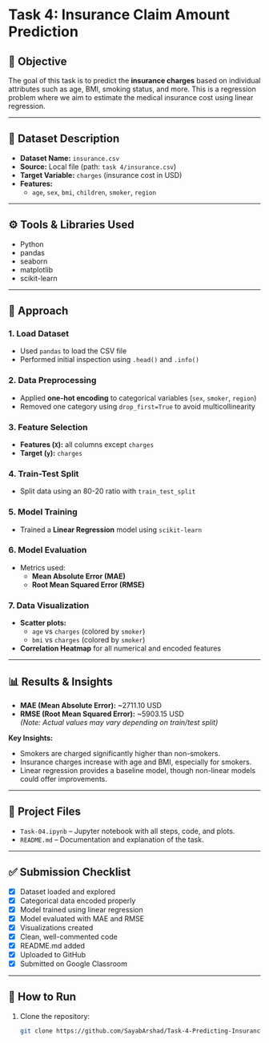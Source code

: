 # Task 4: Insurance Claim Amount Prediction

## 🎯 Objective

The goal of this task is to predict the **insurance charges** based on individual attributes such as age, BMI, smoking status, and more. This is a regression problem where we aim to estimate the medical insurance cost using linear regression.

---

## 📁 Dataset Description

- **Dataset Name:** `insurance.csv`
- **Source:** Local file (path: `task 4/insurance.csv`)
- **Target Variable:** `charges` (insurance cost in USD)
- **Features:**
  - `age`, `sex`, `bmi`, `children`, `smoker`, `region`

---

## ⚙️ Tools & Libraries Used

- Python
- pandas
- seaborn
- matplotlib
- scikit-learn

---

## 🧪 Approach

### 1. Load Dataset
- Used `pandas` to load the CSV file
- Performed initial inspection using `.head()` and `.info()`

### 2. Data Preprocessing
- Applied **one-hot encoding** to categorical variables (`sex`, `smoker`, `region`)
- Removed one category using `drop_first=True` to avoid multicollinearity

### 3. Feature Selection
- **Features (`X`):** all columns except `charges`
- **Target (`y`):** `charges`

### 4. Train-Test Split
- Split data using an 80-20 ratio with `train_test_split`

### 5. Model Training
- Trained a **Linear Regression** model using `scikit-learn`

### 6. Model Evaluation
- Metrics used:
  - **Mean Absolute Error (MAE)**
  - **Root Mean Squared Error (RMSE)**

### 7. Data Visualization
- **Scatter plots:**
  - `age` vs `charges` (colored by `smoker`)
  - `bmi` vs `charges` (colored by `smoker`)
- **Correlation Heatmap** for all numerical and encoded features

---

## 📊 Results & Insights

- **MAE (Mean Absolute Error):** ~2711.10 USD
- **RMSE (Root Mean Squared Error):** ~5903.15 USD  
  *(Note: Actual values may vary depending on train/test split)*

**Key Insights:**
- Smokers are charged significantly higher than non-smokers.
- Insurance charges increase with age and BMI, especially for smokers.
- Linear regression provides a baseline model, though non-linear models could offer improvements.

---

## 📂 Project Files

- `Task-04.ipynb` – Jupyter notebook with all steps, code, and plots.
- `README.md` – Documentation and explanation of the task.

---

## ✅ Submission Checklist

- [x] Dataset loaded and explored
- [x] Categorical data encoded properly
- [x] Model trained using linear regression
- [x] Model evaluated with MAE and RMSE
- [x] Visualizations created
- [x] Clean, well-commented code
- [x] README.md added
- [x] Uploaded to GitHub
- [x] Submitted on Google Classroom

---

## 🚀 How to Run

1. Clone the repository:
   ```bash
   git clone https://github.com/SayabArshad/Task-4-Predicting-Insurance-Claim-Amounts.git
